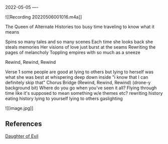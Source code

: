 2022-05-05
—-

![[Recording 20220506001016.m4a]]



The Queen of Alternate Histories
too busy time traveling to know what it means

Spins so many tales and so many scenes
Each time she looks back she steals memories
Her visions of love just burst at the seams
Rewriting the pages of melancholy
Toppling empires with so much as a sneeze
<!--Bridge-->
Rewind, Rewind, Rewind
<!--Droning background bit -->
Verse 1
some people are good at lying to others
but lying to herself
was what she was best at
whispering deep down inside
"i know that I can definitely skip that"
Chorus
Bridge
(Rewind, Rewind, Rewind) (drone-y background bit)
Where do you go when you've seen it all?
Flying through time like it's supposed to mean something
w/e themes etc?
rewriting history
eating history
lying to yourself
lying to others
gaslighting

![[image.jpg]]

References
---
[Daughter of Evil](https://www.youtube.com/watch?v=q46Osg9C4pA)
